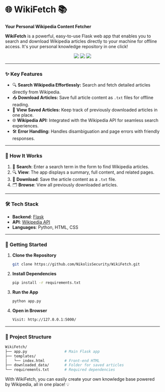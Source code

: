 # 🌐 WikiFetch 📚  
**Your Personal Wikipedia Content Fetcher**

**WikiFetch** is a powerful, easy-to-use Flask web app that enables you to search and download Wikipedia articles directly to your machine for offline access. It's your personal knowledge repository in one click!

<p align="center">
  <img src="https://img.shields.io/badge/Flask-Backend-informational?style=for-the-badge&logo=flask" />
  <img src="https://img.shields.io/badge/Wikipedia-API-blue?style=for-the-badge&logo=wikipedia" />
  <img src="https://img.shields.io/badge/Python-3.10-green?style=for-the-badge&logo=python" />
</p>

---

### ✨ **Key Features**

- 🔍 **Search Wikipedia Effortlessly:** Search and fetch detailed articles directly from Wikipedia.
- 📥 **Download Articles:** Save full article content as `.txt` files for offline reading.
- 📄 **View Saved Articles:** Keep track of previously downloaded articles in one place.
- 🌐 **Wikipedia API:** Integrated with the Wikipedia API for seamless search experiences.
- 🛠️ **Error Handling:** Handles disambiguation and page errors with friendly responses.

---

### 🚀 **How It Works**
1. 📝 **Search**: Enter a search term in the form to find Wikipedia articles.
2. 🔍 **View**: The app displays a summary, full content, and related pages.
3. 💾 **Download**: Save the article content as a `.txt` file.
4. 🗂️ **Browse**: View all previously downloaded articles.

---

### 🛠️ **Tech Stack**

- **Backend**: [Flask](https://flask.palletsprojects.com/) 
- **API**: [Wikipedia API](https://pypi.org/project/wikipedia/)
- **Languages**: Python, HTML, CSS

---

### 🚀 **Getting Started**

1. **Clone the Repository**  
   ```bash
   git clone https://github.com/NikolisSecurity/WikiFetch.git
2. **Install Dependencies**
   ```bash
   pip install -r requirements.txt
3. **Run the App**
   ```bash
   python app.py
4. **Open in Browser**
   ```bash
   Visit: http://127.0.0.1:5000/
   
---
### 📂 **Project Structure**

   ```bash
   WikiFetch/
  ├── app.py                 # Main Flask app
  ├── templates/
  │   └── index.html         # Front-end HTML
  ├── downloaded_data/       # Folder for saved articles
  └── requirements.txt       # Required dependencies
  ```
With WikiFetch, you can easily create your own knowledge base powered by Wikipedia, all in one place! 💡

